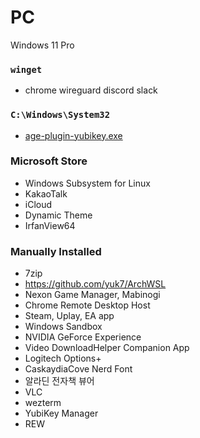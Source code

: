 PC
========
Windows 11 Pro

### `winget`
- chrome wireguard discord slack

### `C:\Windows\System32`
- [age-plugin-yubikey.exe](https://github.com/str4d/age-plugin-yubikey)

### Microsoft Store
- Windows Subsystem for Linux
- KakaoTalk
- iCloud
- Dynamic Theme
- IrfanView64

### Manually Installed
- 7zip
- https://github.com/yuk7/ArchWSL
- Nexon Game Manager, Mabinogi
- Chrome Remote Desktop Host
- Steam, Uplay, EA app
- Windows Sandbox
- NVIDIA GeForce Experience
- Video DownloadHelper Companion App
- Logitech Options+
- CaskaydiaCove Nerd Font
- 알라딘 전자책 뷰어
- VLC
- wezterm
- YubiKey Manager
- REW

